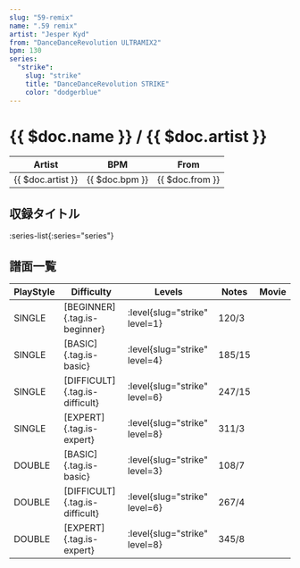 ```yaml
---
slug: "59-remix"
name: ".59 remix"
artist: "Jesper Kyd"
from: "DanceDanceRevolution ULTRAMIX2"
bpm: 130
series:
  "strike":
    slug: "strike"
    title: "DanceDanceRevolution STRIKE"
    color: "dodgerblue"
---
```


# {{ $doc.name }} / {{ $doc.artist }}

|Artist|BPM|From|
|------|---|----|
|{{ $doc.artist }}|{{ $doc.bpm }}|{{ $doc.from }}|

## 収録タイトル

:series-list{:series="series"}

## 譜面一覧

|PlayStyle|Difficulty|Levels|Notes|Movie|
|---------|----------|------|-----|-----|
|SINGLE|[BEGINNER]{.tag.is-beginner}|:level{slug="strike" level=1}|120/3||
|SINGLE|[BASIC]{.tag.is-basic}|:level{slug="strike" level=4}|185/15||
|SINGLE|[DIFFICULT]{.tag.is-difficult}|:level{slug="strike" level=6}|247/15||
|SINGLE|[EXPERT]{.tag.is-expert}|:level{slug="strike" level=8}|311/3||
|DOUBLE|[BASIC]{.tag.is-basic}|:level{slug="strike" level=3}|108/7||
|DOUBLE|[DIFFICULT]{.tag.is-difficult}|:level{slug="strike" level=6}|267/4||
|DOUBLE|[EXPERT]{.tag.is-expert}|:level{slug="strike" level=8}|345/8||
